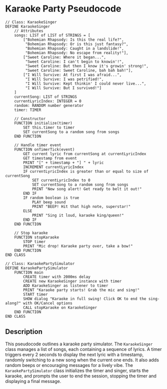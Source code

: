 # Karaoke Party Pseudocode

```
// Class: KaraokeSinger
DEFINE KaraokeSinger
    // Attributes
    songs: LIST of LIST of STRINGS = [
        ["Bohemian Rhapsody: Is this the real life?", 
         "Bohemian Rhapsody: Or is this just fantasy?", 
         "Bohemian Rhapsody: Caught in a landslide!", 
         "Bohemian Rhapsody: No escape from reality!"],
        ["Sweet Caroline: Where it began...", 
         "Sweet Caroline: I can't begin to knowin'!", 
         "Sweet Caroline: But then I know it's growin' strong!", 
         "Sweet Caroline: Sweet Caroline, bah bah bah!"],
        ["I Will Survive: At first I was afraid...", 
         "I Will Survive: I was petrified!", 
         "I Will Survive: Kept thinkin' I could never live...", 
         "I Will Survive: But I survived!"]
    ]
    currentSong: LIST of STRINGS
    currentLyricIndex: INTEGER = 0
    random: RANDOM number generator
    timer: TIMER

    // Constructor
    FUNCTION initialize(timer)
        SET this.timer to timer
        SET currentSong to a random song from songs
    END FUNCTION

    // Handle timer event
    FUNCTION onTimerTick(event)
        GET current lyric from currentSong at currentLyricIndex
        GET timestamp from event
        PRINT "[" + timestamp + "] " + lyric
        INCREMENT currentLyricIndex
        IF currentLyricIndex is greater than or equal to size of currentSong
            SET currentLyricIndex to 0
            SET currentSong to a random song from songs
            PRINT "New song alert! Get ready to belt it out!"
        END IF
        IF random boolean is true
            PLAY beep sound
            PRINT "BEEP! Hit that high note, superstar!"
        ELSE
            PRINT "Sing it loud, karaoke king/queen!"
        END IF
    END FUNCTION

    // Stop karaoke
    FUNCTION stopKaraoke
        STOP timer
        PRINT "Mic drop! Karaoke party over, take a bow!"
    END FUNCTION
END CLASS

// Class: KaraokePartySimulator
DEFINE KaraokePartySimulator
    FUNCTION main
        CREATE timer with 2000ms delay
        CREATE new KaraokeSinger instance with timer
        ADD KaraokeSinger as listener to timer
        PRINT "Karaoke party starts! Grab the mic and sing!"
        START timer
        SHOW dialog "Karaoke in full swing! Click OK to end the sing-along?" with OK/Cancel options
        CALL stopKaraoke on KaraokeSinger
    END FUNCTION
END CLASS
```

## Description

This pseudocode outlines a karaoke party simulator. The `KaraokeSinger` class manages a list of songs, each containing a sequence of lyrics. A timer triggers every 2 seconds to display the next lyric with a timestamp, randomly switching to a new song when the current one ends. It also adds random beeps or encouraging messages for a lively vibe. The `KaraokePartySimulator` class initializes the timer and singer, starts the karaoke, and prompts the user to end the session, stopping the timer and displaying a final message.